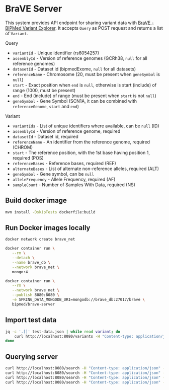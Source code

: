 # BraVE Server

This system provides API endpoint for sharing variant data with [BraVE - BIPMed Variant Explorer](https://bipmed.org/brave).
It accepts `Query` as POST request and returns a list of `Variant`.

Query

- `variantId` - Unique identifier (rs6054257)
- `assemblyId` - Version of reference genomes (GCRh38, `null` for all reference genomes)
- `datasetId` - Dataset id (bipmedExome, `null` for all datasets)
- `referenceName` - Chromosome (20, must be present when `geneSymbol` is `null`)
- `start` - Exact position when `end` is `null`, otherwise is start (include) of range (1000, must be present)
- `end` - End (include) of range (must be present when `start` is not `null`)
- `geneSymbol` - Gene Symbol (SCN1A, it can be combined with `referenceGenome`, `start` and `end`)

Variant

- `variantIds` - List of unique identifiers where available, can be `null` (ID)
- `assemblyId` - Version of reference genome, required
- `datasetId` - Dataset id, required
- `referenceName` - An identifier from the reference genome, required (CHROM)
- `start` - The reference position, with the 1st base having position 1, required (POS)
- `referenceBases` - Reference bases, required (REF)
- `alternateBases` - List of alternate non-reference alleles, required (ALT)
- `geneSymbol` - Gene symbol, can be `null`
- `alleleFrequency` - Allele Frequency, required (AF)
- `sampleCount` - Number of Samples With Data, required (NS)

## Build docker image
   
```bash
mvn install -DskipTests dockerfile:build
```

## Run Docker images locally

```bash
docker network create brave_net

docker container run \
   --rm \
   --detach \
   --name brave_db \
   --network brave_net \
   mongo:4

docker container run \
   --rm \
   --network brave_net \
   --publish 8080:8080 \
   -e SPRING_DATA_MONGODB_URI=mongodb://brave_db:27017/brave \
   bipmed/brave-server
```

## Import test data

```bash
jq -c '.[]' test-data.json | while read variant; do
    curl http://localhost:8080/variants -H "Content-type: application/json" -d ${variant}
done
```

## Querying server

```bash
curl http://localhost:8080/search -H "Content-type: application/json" -d '{"snpId":"rs6040355"}'
curl http://localhost:8080/search -H "Content-type: application/json" -d '{"referenceName":"20", "start":1230237}'
curl http://localhost:8080/search -H "Content-type: application/json" -d '{"referenceName":"20", "start":1230237, "end":1234567}'
curl http://localhost:8080/search -H "Content-type: application/json" -d '{"geneSymbol":"DEFB125"}'
```
